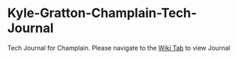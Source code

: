 # Kyle-Gratton-Champlain-Tech-Journal
Tech Journal for Champlain.
Please navigate to the [Wiki Tab](https://github.com/GitMolHub/Kyle-Gratton-Champlain-Tech-Journal/wiki) to view Journal
